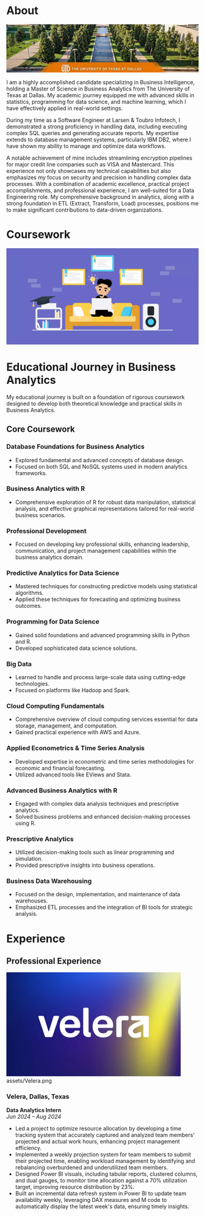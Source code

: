 # About

![UTD Logo](assets/UTD.jpeg)

I am a highly accomplished candidate specializing in Business Intelligence, holding a Master of Science in Business Analytics from The University of Texas at Dallas. My academic journey equipped me with advanced skills in statistics, programming for data science, and machine learning, which I have effectively applied in real-world settings.

During my time as a Software Engineer at Larsen & Toubro Infotech, I demonstrated a strong proficiency in handling data, including executing complex SQL queries and generating accurate reports. My expertise extends to database management systems, particularly IBM DB2, where I have shown my ability to manage and optimize data workflows.

A notable achievement of mine includes streamlining encryption pipelines for major credit line companies such as VISA and Mastercard. This experience not only showcases my technical capabilities but also emphasizes my focus on security and precision in handling complex data processes. With a combination of academic excellence, practical project accomplishments, and professional experience, I am well-suited for a Data Engineering role. My comprehensive background in analytics, along with a strong foundation in ETL (Extract, Transform, Load) processes, positions me to make significant contributions to data-driven organizations.

# Coursework

![UTD Logo](assets/coursework.png)

# Educational Journey in Business Analytics

My educational journey is built on a foundation of rigorous coursework designed to develop both theoretical knowledge and practical skills in Business Analytics.

## Core Coursework

### Database Foundations for Business Analytics
- Explored fundamental and advanced concepts of database design.
- Focused on both SQL and NoSQL systems used in modern analytics frameworks.

### Business Analytics with R
- Comprehensive exploration of R for robust data manipulation, statistical analysis, and effective graphical representations tailored for real-world business scenarios.

### Professional Development
- Focused on developing key professional skills, enhancing leadership, communication, and project management capabilities within the business analytics domain.

### Predictive Analytics for Data Science
- Mastered techniques for constructing predictive models using statistical algorithms.
- Applied these techniques for forecasting and optimizing business outcomes.

### Programming for Data Science
- Gained solid foundations and advanced programming skills in Python and R.
- Developed sophisticated data science solutions.

### Big Data
- Learned to handle and process large-scale data using cutting-edge technologies.
- Focused on platforms like Hadoop and Spark.

### Cloud Computing Fundamentals
- Comprehensive overview of cloud computing services essential for data storage, management, and computation.
- Gained practical experience with AWS and Azure.

### Applied Econometrics & Time Series Analysis
- Developed expertise in econometric and time series methodologies for economic and financial forecasting.
- Utilized advanced tools like EViews and Stata.

### Advanced Business Analytics with R
- Engaged with complex data analysis techniques and prescriptive analytics.
- Solved business problems and enhanced decision-making processes using R.

### Prescriptive Analytics
- Utilized decision-making tools such as linear programming and simulation.
- Provided prescriptive insights into business operations.

### Business Data Warehousing
- Focused on the design, implementation, and maintenance of data warehouses.
- Emphasized ETL processes and the integration of BI tools for strategic analysis.

# Experience

## Professional Experience

![Velera](assets/velera.png)
assets/Velera.png

### Velera, Dallas, Texas  
**Data Analytics Intern**  
*Jun 2024 – Aug 2024*

- Led a project to optimize resource allocation by developing a time tracking system that accurately captured and analyzed team members' projected and actual work hours, enhancing project management efficiency.  
- Implemented a weekly projection system for team members to submit their projected time, enabling workload management by identifying and rebalancing overburdened and underutilized team members.  
- Designed Power BI visuals, including tabular reports, clustered columns, and dual gauges, to monitor time allocation against a 70% utilization target, improving resource distribution by 23%.  
- Built an incremental data refresh system in Power BI to update team availability weekly, leveraging DAX measures and M code to automatically display the latest week's data, ensuring timely insights.  

